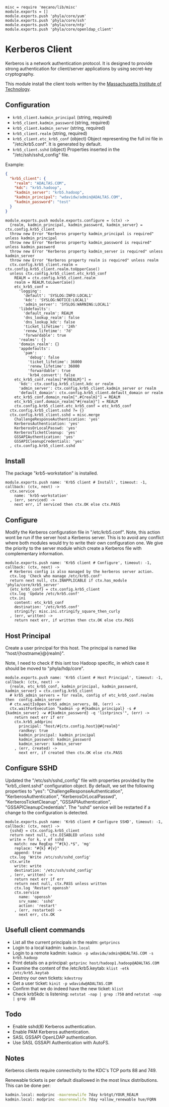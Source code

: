 
    misc = require 'mecano/lib/misc'
    module.exports = []
    module.exports.push 'phyla/core/yum'
    module.exports.push 'phyla/core/ssh'
    module.exports.push 'phyla/core/ntp'
    module.exports.push 'phyla/core/openldap_client'

# Kerberos Client

Kerberos is a network authentication protocol. It is designed 
to provide strong authentication for client/server applications 
by using secret-key cryptography.

This module install the client tools written by the [Massachusetts 
Institute of Technology](http://web.mit.edu).

## Configuration

*   `krb5_client.kadmin_principal` (string, required)
*   `krb5_client.kadmin_password` (string, required)
*   `krb5_client.kadmin_server` (string, required)
*   `krb5_client.realm` (string, required)
*   `krb5_client.etc_krb5_conf` (object)
    Object representing the full ini file in "/etc/krb5.conf". It is
    generated by default.
*   `krb5_client.sshd` (object)
    Properties inserted in the "/etc/ssh/sshd_config" file.

Example:
```json
{
  "krb5_client": {
    "realm": "ADALTAS.COM",
    "kdc": "krb5.hadoop",
    "kadmin_server": "krb5.hadoop",
    "kadmin_principal": "wdavidw/admin@ADALTAS.COM",
    "kadmin_password": "test"
  }
}
```

    module.exports.push module.exports.configure = (ctx) ->
      {realm, kadmin_principal, kadmin_password, kadmin_server} = ctx.config.krb5_client
      throw new Error "Kerberos property kadmin_principal is required" unless kadmin_principal
      throw new Error "Kerberos property kadmin_password is required" unless kadmin_password
      throw new Error "Kerberos property kadmin_server is required" unless kadmin_server
      throw new Error "Kerberos property realm is required" unless realm
      ctx.config.krb5_client.realm = ctx.config.krb5_client.realm.toUpperCase()
      unless ctx.config.krb5_client.etc_krb5_conf
        REALM = ctx.config.krb5_client.realm
        realm = REALM.toLowerCase()
        etc_krb5_conf =
          'logging':
            'default': 'SYSLOG:INFO:LOCAL1'
            'kdc': 'SYSLOG:NOTICE:LOCAL1'
            'admin_server': 'SYSLOG:WARNING:LOCAL1'
          'libdefaults': 
            'default_realm': REALM
            'dns_lookup_realm': false
            'dns_lookup_kdc': false
            'ticket_lifetime': '24h'
            'renew_lifetime': '7d'
            'forwardable': true
          'realms': {}
          'domain_realm': {}
          'appdefaults':
            'pam':
              'debug': false
              'ticket_lifetime': 36000
              'renew_lifetime': 36000
              'forwardable': true
              'krb4_convert': false
        etc_krb5_conf.realms["#{REALM}"] = 
          'kdc': ctx.config.krb5_client.kdc or realm
          'admin_server': ctx.config.krb5_client.kadmin_server or realm
          'default_domain': ctx.config.krb5_client.default_domain or realm
        etc_krb5_conf.domain_realm[".#{realm}"] = REALM
        etc_krb5_conf.domain_realm["#{realm}"] = REALM
        ctx.config.krb5_client.etc_krb5_conf = etc_krb5_conf
      ctx.config.krb5_client.sshd ?= {}
      ctx.config.krb5_client.sshd = misc.merge
        ChallengeResponseAuthentication: 'yes'
        KerberosAuthentication: 'yes'
        KerberosOrLocalPasswd: 'yes'
        KerberosTicketCleanup: 'yes'
        GSSAPIAuthentication: 'yes'
        GSSAPICleanupCredentials: 'yes'
      , ctx.config.krb5_client.sshd

## Install

The package "krb5-workstation" is installed.

    module.exports.push name: 'Krb5 client # Install', timeout: -1, callback: (ctx, next) ->
      ctx.service
        name: 'krb5-workstation'
      , (err, serviced) ->
        next err, if serviced then ctx.OK else ctx.PASS

## Configure

Modify the Kerberos configuration file in "/etc/krb5.conf". Note, 
this action wont be run if the server host a Kerberos server. 
This is to avoid any conflict where both modules would try to write 
their own configuration one. We give the priority to the server module 
which create a Kerberos file with complementary information.

    module.exports.push name: 'Krb5 client # Configure', timeout: -1, callback: (ctx, next) ->
      # Kerberos config is also managed by the kerberos server action.
      ctx.log 'Check who manage /etc/krb5.conf'
      return next null, ctx.INAPPLICABLE if ctx.has_module 'phyla/core/krb5_server'
      {etc_krb5_conf} = ctx.config.krb5_client
      ctx.log 'Update /etc/krb5.conf'
      ctx.ini
        content: etc_krb5_conf
        destination: '/etc/krb5.conf'
        stringify: misc.ini.stringify_square_then_curly
      , (err, written) ->
        return next err, if written then ctx.OK else ctx.PASS

## Host Principal

Create a user principal for this host. The principal is named like "host/{hostname}@{realm}".

Note, I need to check if this isnt too Hadoop specific, in which case it should 
be moved to "phyla/hdp/core".

    module.exports.push name: 'Krb5 client # Host Principal', timeout: -1, callback: (ctx, next) ->
      {realm, etc_krb5_conf, kadmin_principal, kadmin_password, kadmin_server} = ctx.config.krb5_client
      # krb5_admin_servers = for realm, config of etc_krb5_conf.realms then  config.admin_server
      # ctx.waitIsOpen krb5_admin_servers, 88, (err) ->
      ctx.waitForExecution "kadmin -p #{kadmin_principal} -s #{kadmin_server} -w #{kadmin_password} -q 'listprincs'", (err) ->
        return next err if err
        ctx.krb5_addprinc
          principal: "host/#{ctx.config.host}@#{realm}"
          randkey: true
          kadmin_principal: kadmin_principal
          kadmin_password: kadmin_password
          kadmin_server: kadmin_server
        , (err, created) ->
          next err, if created then ctx.OK else ctx.PASS

## Configure SSHD

Updated the "/etc/ssh/sshd\_config" file with properties provided by the "krb5_client.sshd" 
configuration object. By default, we set the following properties to "yes": "ChallengeResponseAuthentication",
"KerberosAuthentication", "KerberosOrLocalPasswd", "KerberosTicketCleanup", "GSSAPIAuthentication", 
"GSSAPICleanupCredentials". The "sshd" service will be restarted if a change to the configuration is detected.

    module.exports.push name: 'Krb5 client # Configure SSHD', timeout: -1, callback: (ctx, next) ->
      {sshd} = ctx.config.krb5_client
      return next null, ctx.DISABLED unless sshd
      write = for k, v of sshd
        match: new RegExp "^#{k}.*$", 'mg'
        replace: "#{k} #{v}"
        append: true
      ctx.log 'Write /etc/ssh/sshd_config'
      ctx.write
        write: write
        destination: '/etc/ssh/sshd_config'
      , (err, written) ->
        return next err if err
        return next null, ctx.PASS unless written
        ctx.log 'Restart openssh'
        ctx.service
          name: 'openssh'
          srv_name: 'sshd'
          action: 'restart'
        , (err, restarted) ->
          next err, ctx.OK

## Usefull client commands

*   List all the current principals in the realm: `getprincs`
*   Login to a local kadmin: `kadmin.local`
*   Login to a remote kadmin: `kadmin -p wdavidw/admin@ADALTAS.COM -s krb5.hadoop`
*   Print details on a principal: `getprinc host/hadoop1.hadoop@ADALTAS.COM`
*   Examine the content of the /etc/krb5.keytab: `klist -etk /etc/krb5.keytab`
*   Destroy our own tickets: `kdestroy`
*   Get a user ticket: `kinit -p wdavidw@ADALTAS.COM`
*   Confirm that we do indeed have the new ticket: `klist`
*   Check krb5kdc is listening: `netstat -nap | grep :750` and `netstat -nap | grep :88`

## Todo

*   Enable sshd(8) Kerberos authentication.
*   Enable PAM Kerberos authentication.
*   SASL GSSAPI OpenLDAP authentication.
*   Use SASL GSSAPI Authentication with AutoFS.

## Notes

Kerberos clients require connectivity to the KDC's TCP ports 88 and 749.

Renewable tickets is per default disallowed in the most linux distributions. This can be done per:

```bash
kadmin.local: modprinc -maxrenewlife 7day krbtgt/YOUR_REALM
kadmin.local: modprinc -maxrenewlife 7day +allow_renewable hue/FQRN
```

